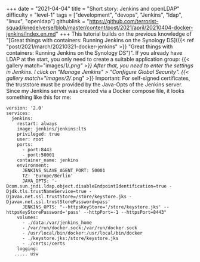+++
date = "2021-04-04"
title = "Short story: Jenkins and openLDAP"
difficulty = "level-1"
tags = ["development", "devops", "Jenkins", "ldap", "linux", "openldap"]
githublink = "https://github.com/terrorist-squad/knedelverse/blob/master/content/post/2021/april/20210404-docker-jenkins/index.en.md"
+++
This tutorial builds on the previous knowledge of "[Great things with containers: Running Jenkins on the Synology DS]({{< ref "post/2021/march/20210321-docker-jenkins" >}} "Great things with containers: Running Jenkins on the Synology DS")". If you already have LDAP at the start, you only need to create a suitable application group:
{{< gallery match="images/1/*.png" >}}
After that, you need to enter the settings in Jenkins. I click on "Manage Jenkins" > "Configure Global Security".
{{< gallery match="images/2/*.png" >}}
Important: For self-signed certificates, the truststore must be provided by the Java-Opts of the Jenkins server. Since my Jenkins server was created via a Docker compose file, it looks something like this for me:
```
version: '2.0'
services:
  jenkins:
    restart: always
    image: jenkins/jenkins:lts
    privileged: true
    user: root
    ports:
      - port:8443
      - port:50001
    container_name: jenkins
    environment:
      JENKINS_SLAVE_AGENT_PORT: 50001
      TZ: 'Europe/Berlin'
      JAVA_OPTS: '-Dcom.sun.jndi.ldap.object.disableEndpointIdentification=true -Djdk.tls.trustNameService=true -Djavax.net.ssl.trustStore=/store/keystore.jks -Djavax.net.ssl.trustStorePassword=pass'
      JENKINS_OPTS: "--httpsKeyStore='/store/keystore.jks' --httpsKeyStorePassword='pass' --httpPort=-1 --httpsPort=8443"
    volumes:
      - ./data:/var/jenkins_home
      - /var/run/docker.sock:/var/run/docker.sock
      - /usr/local/bin/docker:/usr/local/bin/docker
      - ./keystore.jks:/store/keystore.jks
      - ./certs:/certs
    logging:
   ..... usw

   ```
